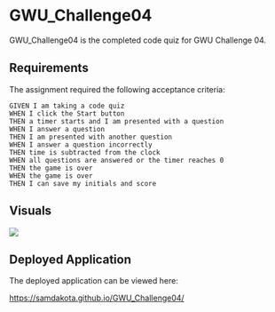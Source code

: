 # GWU_Challenge04

GWU_Challenge04 is the completed code quiz for GWU Challenge 04.

## Requirements
The assignment required the following acceptance criteria:

    GIVEN I am taking a code quiz
    WHEN I click the Start button
    THEN a timer starts and I am presented with a question
    WHEN I answer a question
    THEN I am presented with another question
    WHEN I answer a question incorrectly
    THEN time is subtracted from the clock
    WHEN all questions are answered or the timer reaches 0
    THEN the game is over
    WHEN the game is over
    THEN I can save my initials and score

## Visuals
<img src="/repository/capture.jpg">

## Deployed Application
The deployed application can be viewed here:

https://samdakota.github.io/GWU_Challenge04/
